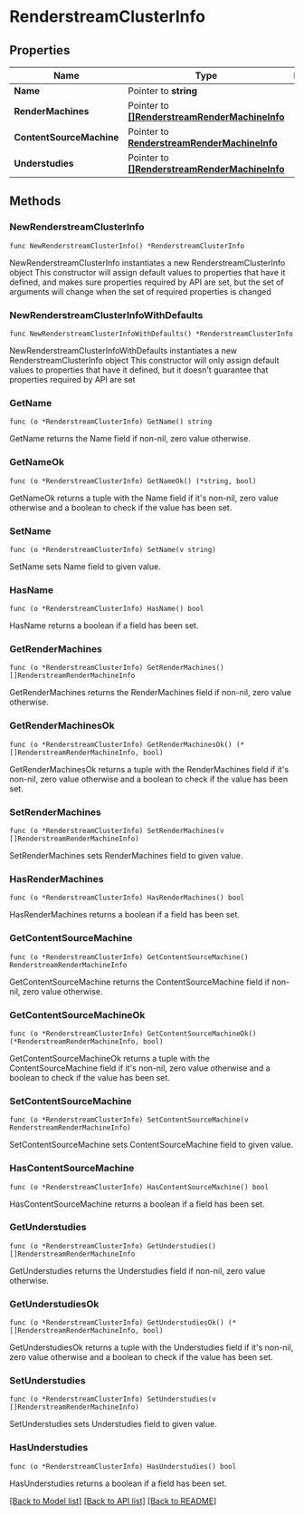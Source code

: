 # RenderstreamClusterInfo

## Properties

Name | Type | Description | Notes
------------ | ------------- | ------------- | -------------
**Name** | Pointer to **string** |  | [optional] 
**RenderMachines** | Pointer to [**[]RenderstreamRenderMachineInfo**](RenderstreamRenderMachineInfo.md) |  | [optional] 
**ContentSourceMachine** | Pointer to [**RenderstreamRenderMachineInfo**](RenderstreamRenderMachineInfo.md) |  | [optional] 
**Understudies** | Pointer to [**[]RenderstreamRenderMachineInfo**](RenderstreamRenderMachineInfo.md) |  | [optional] 

## Methods

### NewRenderstreamClusterInfo

`func NewRenderstreamClusterInfo() *RenderstreamClusterInfo`

NewRenderstreamClusterInfo instantiates a new RenderstreamClusterInfo object
This constructor will assign default values to properties that have it defined,
and makes sure properties required by API are set, but the set of arguments
will change when the set of required properties is changed

### NewRenderstreamClusterInfoWithDefaults

`func NewRenderstreamClusterInfoWithDefaults() *RenderstreamClusterInfo`

NewRenderstreamClusterInfoWithDefaults instantiates a new RenderstreamClusterInfo object
This constructor will only assign default values to properties that have it defined,
but it doesn't guarantee that properties required by API are set

### GetName

`func (o *RenderstreamClusterInfo) GetName() string`

GetName returns the Name field if non-nil, zero value otherwise.

### GetNameOk

`func (o *RenderstreamClusterInfo) GetNameOk() (*string, bool)`

GetNameOk returns a tuple with the Name field if it's non-nil, zero value otherwise
and a boolean to check if the value has been set.

### SetName

`func (o *RenderstreamClusterInfo) SetName(v string)`

SetName sets Name field to given value.

### HasName

`func (o *RenderstreamClusterInfo) HasName() bool`

HasName returns a boolean if a field has been set.

### GetRenderMachines

`func (o *RenderstreamClusterInfo) GetRenderMachines() []RenderstreamRenderMachineInfo`

GetRenderMachines returns the RenderMachines field if non-nil, zero value otherwise.

### GetRenderMachinesOk

`func (o *RenderstreamClusterInfo) GetRenderMachinesOk() (*[]RenderstreamRenderMachineInfo, bool)`

GetRenderMachinesOk returns a tuple with the RenderMachines field if it's non-nil, zero value otherwise
and a boolean to check if the value has been set.

### SetRenderMachines

`func (o *RenderstreamClusterInfo) SetRenderMachines(v []RenderstreamRenderMachineInfo)`

SetRenderMachines sets RenderMachines field to given value.

### HasRenderMachines

`func (o *RenderstreamClusterInfo) HasRenderMachines() bool`

HasRenderMachines returns a boolean if a field has been set.

### GetContentSourceMachine

`func (o *RenderstreamClusterInfo) GetContentSourceMachine() RenderstreamRenderMachineInfo`

GetContentSourceMachine returns the ContentSourceMachine field if non-nil, zero value otherwise.

### GetContentSourceMachineOk

`func (o *RenderstreamClusterInfo) GetContentSourceMachineOk() (*RenderstreamRenderMachineInfo, bool)`

GetContentSourceMachineOk returns a tuple with the ContentSourceMachine field if it's non-nil, zero value otherwise
and a boolean to check if the value has been set.

### SetContentSourceMachine

`func (o *RenderstreamClusterInfo) SetContentSourceMachine(v RenderstreamRenderMachineInfo)`

SetContentSourceMachine sets ContentSourceMachine field to given value.

### HasContentSourceMachine

`func (o *RenderstreamClusterInfo) HasContentSourceMachine() bool`

HasContentSourceMachine returns a boolean if a field has been set.

### GetUnderstudies

`func (o *RenderstreamClusterInfo) GetUnderstudies() []RenderstreamRenderMachineInfo`

GetUnderstudies returns the Understudies field if non-nil, zero value otherwise.

### GetUnderstudiesOk

`func (o *RenderstreamClusterInfo) GetUnderstudiesOk() (*[]RenderstreamRenderMachineInfo, bool)`

GetUnderstudiesOk returns a tuple with the Understudies field if it's non-nil, zero value otherwise
and a boolean to check if the value has been set.

### SetUnderstudies

`func (o *RenderstreamClusterInfo) SetUnderstudies(v []RenderstreamRenderMachineInfo)`

SetUnderstudies sets Understudies field to given value.

### HasUnderstudies

`func (o *RenderstreamClusterInfo) HasUnderstudies() bool`

HasUnderstudies returns a boolean if a field has been set.


[[Back to Model list]](../README.md#documentation-for-models) [[Back to API list]](../README.md#documentation-for-api-endpoints) [[Back to README]](../README.md)


